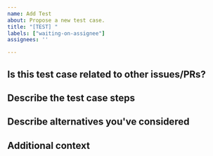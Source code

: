 ```yaml
---
name: Add Test
about: Propose a new test case.
title: "[TEST] "
labels: ["waiting-on-assignee"]
assignees: ''

---
```


## Is this test case related to other issues/PRs?



## Describe the test case steps



## Describe alternatives you've considered



## Additional context


